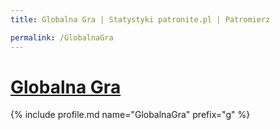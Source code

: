 ```yaml
---
title: Globalna Gra | Statystyki patronite.pl | Patromierz

permalink: /GlobalnaGra
---
```


# [Globalna Gra](https://patronite.pl/GlobalnaGra)

{% include profile.md name="GlobalnaGra" prefix="g" %}

